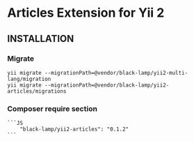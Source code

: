 Articles Extension for Yii 2
=====================================

INSTALLATION
------------

### Migrate

	yii migrate --migrationPath=@vendor/black-lamp/yii2-multi-lang/migration
	yii migrate --migrationPath=@vendor/black-lamp/yii2-articles/migrations
### Composer require section
	```JS
		"black-lamp/yii2-articles": "0.1.2"
	```
